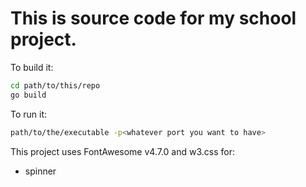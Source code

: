 # This is source code for my school project.
To build it:
```sh
cd path/to/this/repo
go build
```
To run it:
```sh
path/to/the/executable -p<whatever port you want to have>
```
This project uses FontAwesome v4.7.0 and w3.css for:
 - spinner